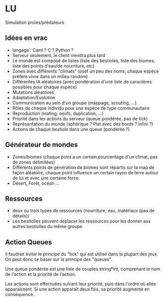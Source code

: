 LU
==

Simulation proies/prédateurs


Idées en vrac
-------------

 * langage : Caml ? C ? Python ? 
 * Serveur seulement, le client viendra plus tard 
 * Le monde est composé de listes (liste des bestioles, liste des biomes, liste des points d'eau/de nourriture, etc)
 * Zones avec différents "climats" (osef un peu des noms, chaque espèce préfère vivre dans un milieu random)
 * Différentes IA aléatoires (avec pondération d'une liste de caractères possibles pour chaque espèce)
 * Mutations aléatoires
 * Adaptation/Evolution
 * Communication au sein d'un groupe (mappage, scouting, ...)
 * Rôles de chaque individu pour une espèce de type communautaire
 * Reproduction (mating, oeufs, duplication, ...)
 * Priorité dans les actions du serveur (queue pondérée, pas de tick)
 * Représentation du monde (sphérique ? Plat avec des bords ? infini ?)
 * Actions de chaque bestiole dans une queue (pondérée ?)

Générateur de mondes
--------------------

 * Zones/biomes (chaque point a un certain pourcentage d'un climat, pas de zones délimitées)
 * Différents points de génération de biomes sont répartis sur la map de façon aléatoire, chaque point influence un certain rayon de terre autour de lui et avec une certaine force
 * Désert, Forêt, océan ...

Ressources
----------

 * deux ou trois types de ressources (nourriture, eau, matériaux (pas de détails))
 * Les bestiolles peuvent déplacer les ressources pour les donner aux autres bestiolles du même groupe


Action Queues
-------------

Il faudrait éviter le principe du "tick" qui est utilisé dans la plupart des jeux.
On peut donc se baser sur le principe des "queues".

Une queue pondérée est une liste de couples string*int, comprenant le nom de l'action et la priorité de l'action.

Les actions sont effectuées suivant leur priorité, puis dans l'ordre où elles apparaissent.
Si une action apparaît deux fois, sa priorité augmente en conséquence.


